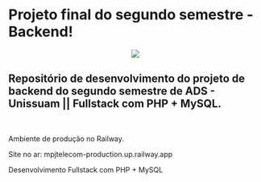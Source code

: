 # Projeto final do segundo semestre - Backend!

<p align="center">
<img src="http://img.shields.io/static/v1?label=STATUS&message=EM%20DESENVOLVIMENTO&color=GREEN&style=for-the-badge"/>
</p>

## Repositório de desenvolvimento do projeto de backend do segundo semestre de ADS - Unissuam || Fullstack com PHP + MySQL.
<br>
<p></p>Ambiente de produção no Railway.</p>
<p></p>Site no ar: mpjtelecom-production.up.railway.app</p>
<p>Desenvolvimento Fullstack com PHP + MySQL</p>
